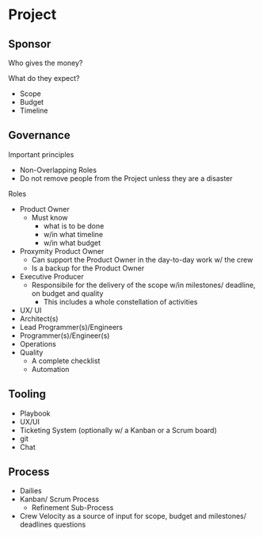 # Project

## Sponsor

Who gives the money?

What do they expect?

* Scope
* Budget
* Timeline

## Governance

Important principles

* Non-Overlapping Roles
* Do not remove people from the Project unless they are a disaster

Roles

* Product Owner
  * Must know
    * what is to be done
    * w/in what timeline
    * w/in what budget
* Proxymity Product Owner
  * Can support the Product Owner in the day-to-day work w/ the crew
  * Is a backup for the Product Owner 
* Executive Producer
  * Responsibile for the delivery of the scope w/in milestones/ deadline, on budget and quality
    * This includes a whole constellation of activities 
* UX/ UI
* Architect(s)
* Lead Programmer(s)/Engineers
* Programmer(s)/Engineer(s)
* Operations
* Quality
  * A complete checklist
  * Automation

## Tooling

* Playbook
* UX/UI
* Ticketing System (optionally w/ a Kanban or a Scrum board)
* git
* Chat

## Process

* Dailies
* Kanban/ Scrum Process
  * Refinement Sub-Process
* Crew Velocity as a source of input for scope, budget and milestones/ deadlines questions
